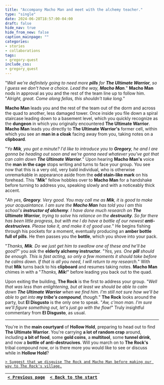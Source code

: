 ```yaml
---
title: "Accompany Macho Man and meet with the alchemy teacher."
type: "single"
date: 2024-06-28T18:57:00-04:00
draft: false
hide_nav: true
hide_from_new: false
caption_mainpage: ""
categories:
- stories
- collaborations
tags:
- gregory-quest
include_css:
- gregory_quest
---
```


"*Well we're definitely going to need more **pills** for **The Ultimate Warrior**, so I guess we don't have a choice. Lead the way, **Macho Man**.*" **Macho Man** nods in approval as you and the rest of the team line up to follow him. "*Alright, great. Come along fellas, this shouldn't take long.*"

**Macho Man** leads you and the rest of the team out of the dorm and across the quad to another, less damaged tower. Once inside you file down a spiral staircase leading down to a basement level, which you quickly recognize as the **dungeon** in which you originally encountered **The Ultimate Warrior**. **Macho Man** leads you directly to **The Ultimate Warrior's** former cell, within which you see an **man in a cloak** facing away from you, taking notes on a **clipboard**.

"*Yo **Mik**, you got a minute? I'd like to introduce you to **Gregory**, he and I are gonna be heading out soon and we're gonna need whatever you've got that can calm down **The Ultimate Warrior**.*" Upon hearing **Macho Man's** voice the **man in the cage** stops writing and turns to face your group. You see now that this is a very old, very bald individual, who is otherwise unremarkable in appearance aside from the **odd stain-like mark** on his forehead. This "**Mik**" fellow hobbles over to **Macho Man** for a handshake before turning to address you, speaking slowly and with a noticeably thick accent.

"*Ah yes, **Gregory**. Very good. You may call me as **Mik**, it is good to make your acquaintance. I am sure the **Macho Man** has told you I am this school's **instructor of alchemy**. I have done much research on **The Ultimate Warrior**, trying to solve his reliance on the **destrucity**. So far there has been little progress, but with me I do have a bottle of our newest **anti-destrucives**. Please take it, and make it of good use.*" He begins fishing through his pockets for a moment, eventually producing an **amber bottle full of pills**. He then passes you the **bottle**, which you shove into your pack.

"*Thanks, **Mik**. Do we just get him to swallow one of these and he'll be good?*" you ask the **elderly alchemy instructor**. "*Yes, yes. One **pill** should be enough. This is fast acting, so only a few moments it should take before he calms down. If that is all you need, I will return to my research.*" With that **Mik** turns back to his **clipboard** and resumes taking notes. **Macho Man** chimes in with a "*Thanks, **Mik**!*" before leading you back out to the quad.

Upon exiting the building, **The Rock** is the first to address your group. "*Well that was less than enlightening, but at least we should be able to calm down **The Ultimate Warrior** when we find him. I'm still not sure how we'll be able to get into **my tribe's compound**, though.*" **The Rock** looks around the party, but **El Disgusto** is the only one to speak. "*Aw, c'mon man. I'm sure we'll figure something out, let's just go with the flow!*" Truly insightful commentary from **El Disgusto**, as usual.

---

You're in the **main courtyard** of **Hollow Hold**, preparing to head out to find **The Ultimate Warrior**. You're carrying **a lot of random crap** around, including **a bit of food**, some **gold coins**, a **multitool**, some **tunnel drink**, and now a **bottle of anti-destrucives**. Will you march on to **The Rock's** tribal compound now, or is there more you would like to see or discuss while in **Hollow Hold**?

[``> Suggest that we disguise The Rock and Macho Man before making our way to The Rock's village.``](../131)

|[``< Previous page``](../129)|[``< Back to the start``](../)|
|---|---|